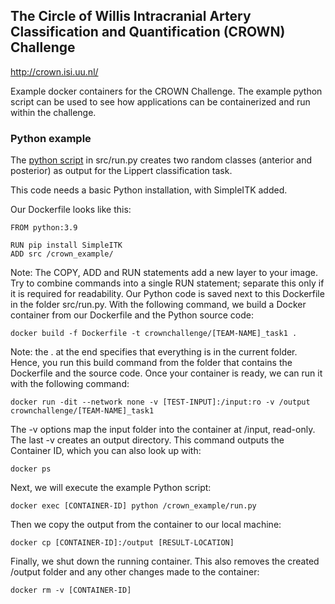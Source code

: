## The Circle of Willis Intracranial Artery Classification and Quantification (CROWN) Challenge
http://crown.isi.uu.nl/

Example docker containers for the CROWN Challenge. The example python script can be used to see how applications can be containerized and run within the challenge.

### Python example

The [python script](https://github.com/irisnadinevos/crownchallenge/blob/main/src/run.py) in src/run.py creates two random classes (anterior and posterior) as output for the Lippert classification task.

This code needs a basic Python installation, with SimpleITK added.

Our Dockerfile looks like this:

```
FROM python:3.9

RUN pip install SimpleITK
ADD src /crown_example/
```

Note: The COPY, ADD and RUN statements add a new layer to your image. Try to combine commands into a single RUN statement; separate this only if it is required for readability.
Our Python code is saved next to this Dockerfile in the folder src/run.py. With the following command, we build a Docker container from our Dockerfile and the Python source code:

```
docker build -f Dockerfile -t crownchallenge/[TEAM-NAME]_task1 .
```

Note: the . at the end specifies that everything is in the current folder. Hence, you run this build command from the folder that contains the Dockerfile and the source code.
Once your container is ready, we can run it with the following command:

```
docker run -dit --network none -v [TEST-INPUT]:/input:ro -v /output crownchallenge/[TEAM-NAME]_task1
```

The -v options map the input folder into the container at /input, read-only. The last -v creates an output directory.
This command outputs the Container ID, which you can also look up with:

```
docker ps
```

Next, we will execute the example Python script:

```
docker exec [CONTAINER-ID] python /crown_example/run.py
```

Then we copy the output from the container to our local machine:

```
docker cp [CONTAINER-ID]:/output [RESULT-LOCATION]
```

Finally, we shut down the running container. This also removes the created /output folder and any other changes made to the container:

```
docker rm -v [CONTAINER-ID]
```

